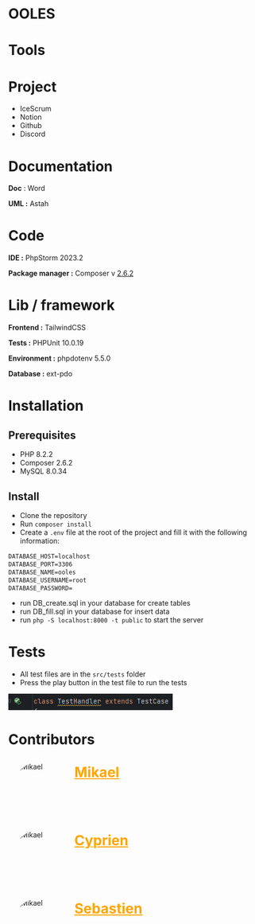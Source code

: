 # OOLES

# Tools

# Project

- IceScrum
- Notion
- Github
- Discord

# Documentation

**Doc** : Word

**UML :** Astah

# Code

**IDE :** PhpStorm 2023.2

**Package manager :** Composer v [2.6.2](https://getcomposer.org/download/)

# Lib / framework

**Frontend :** TailwindCSS

**Tests :** PHPUnit 10.0.19

**Environment :** phpdotenv 5.5.0

**Database :** ext-pdo

# Installation

## Prerequisites

- PHP 8.2.2
- Composer 2.6.2
- MySQL 8.0.34

## Install

- Clone the repository
- Run `composer install`
- Create a `.env` file at the root of the project and fill it with the following information:

```
DATABASE_HOST=localhost
DATABASE_PORT=3306
DATABASE_NAME=ooles
DATABASE_USERNAME=root
DATABASE_PASSWORD=
```

- run DB_create.sql in your database for create tables
- run DB_fill.sql in your database for insert data
- run `php -S localhost:8000 -t public` to start the server

# Tests

- All test files are in the `src/tests` folder
- Press the play button in the test file to run the tests

![img.png](doc/testExemple.png)

# Contributors

<div style="display: flex">
<img alt="Mikael" height="100" style="border-radius: 50%; margin: 10px;" src="https://avatars.githubusercontent.com/u/142777949?v=4" width="100"/>
<a href="https://github.com/JuilletMikael" style="color: orange"><h1 style="margin: 13px">Mikael</h1></a>
</div>
<br>
<div style="display: flex">
<img alt="Mikael" height="100" style="border-radius: 50%; margin: 10px;" src="https://avatars.githubusercontent.com/u/61788240?v=4" width="100"/>
<a href="https://github.com/Cyprien-png" style="color: orange"><h1 style="margin: 13px">Cyprien</h1></a>
</div>
<br>
<div style="display: flex">
<img alt="Mikael" height="100" style="border-radius: 50%; margin: 10px;" src="https://avatars.githubusercontent.com/u/87908481?v=4" width="100"/>
<a href="https://github.com/Sebastien-Moraz" style="color: orange"><h1 style="margin: 13px">Sebastien</h1></a>
</div>